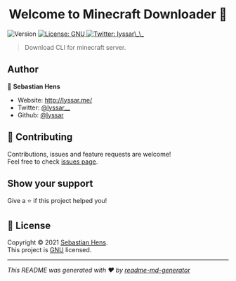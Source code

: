 <h1 align="center">Welcome to Minecraft Downloader 👋</h1>
<p>
  <img alt="Version" src="https://img.shields.io/badge/version-0.0.1-blue.svg?cacheSeconds=2592000" />
  <a href="https://www.gnu.org/licenses/gpl-3.0.de.html" target="_blank">
    <img alt="License: GNU" src="https://img.shields.io/badge/License-GNU-yellow.svg" />
  </a>
  <a href="https://twitter.com/lyssar\_\_" target="_blank">
    <img alt="Twitter: lyssar\_\_" src="https://img.shields.io/twitter/follow/lyssar\_\_.svg?style=social" />
  </a>
</p>

> Download CLI for minecraft server.

## Author

👤 **Sebastian Hens**

* Website: http://lyssar.me/
* Twitter: [@lyssar\_\_](https://twitter.com/lyssar\_\_)
* Github: [@lyssar](https://github.com/lyssar)

## 🤝 Contributing

Contributions, issues and feature requests are welcome!<br />Feel free to check [issues page](https://github.com/lyssar/mcdownloader/issues). 

## Show your support

Give a ⭐️ if this project helped you!

## 📝 License

Copyright © 2021 [Sebastian Hens](https://github.com/lyssar).<br />
This project is [GNU](https://www.gnu.org/licenses/gpl-3.0.de.html) licensed.

***
_This README was generated with ❤️ by [readme-md-generator](https://github.com/kefranabg/readme-md-generator)_